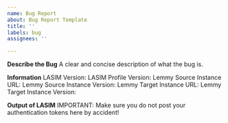 ```yaml
---
name: Bug Report
about: Bug Report Template
title: ''
labels: bug
assignees: ''

---
```


**Describe the Bug**
A clear and concise description of what the bug is.

**Information**
LASIM Version: 
LASIM Profile Version:
Lemmy Source Instance URL:
Lemmy Source Instance Version:
Lemmy Target Instance URL:
Lemmy Target Instance Version:

**Output of LASIM**
IMPORTANT: Make sure you do not post your authentication tokens here by accident!
